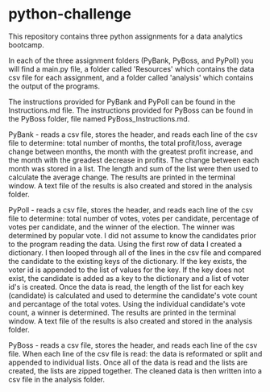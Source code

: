 # python-challenge
This repository contains three python assignments for a data analytics bootcamp.

In each of the three assignment folders (PyBank, PyBoss, and PyPoll) you will find a main.py file, a folder called 'Resources' which contains the data csv file for each assignment, and a folder called 'analysis' which contains the output of the programs.

The instructions provided for PyBank and PyPoll can be found in the Instructions.md file.
The instructions provided for PyBoss can be found in the PyBoss folder, file named PyBoss_Instructions.md.

PyBank - reads a csv file, stores the header, and reads each line of the csv file to determine: total number of months, the total profit/loss, average change between months, the month with the greatest profit increase, and the month with the greadest decrease in profits.
The change between each month was stored in a list. The length and sum of the list were then used to calculate the average change.
The results are printed in the terminal window. A text file of the results is also created and stored in the analysis folder.

PyPoll - reads a csv file, stores the header, and reads each line of the csv file to determine: total number of votes, votes per candidate, percentage of votes per candidate, and the winner of the election. The winner was determined by popular vote.
I did not assume to know the candidates prior to the program reading the data.
Using the first row of data I created a dictionary. I then looped through all of the lines in the csv file and compared the candidate to the existing keys of the dictionary.
If the key exists, the voter id is appended to the list of values for the key.
If the key does not exist, the candidate is added as a key to the dictionary and a list of voter id's is created.
Once the data is read, the length of the list for each key (candidate) is calculated and used to determine the candidate's vote count and percantage of the total votes. Using the individual candidate's vote count, a winner is determined.
The results are printed in the terminal window. A text file of the results is also created and stored in the analysis folder.

PyBoss - reads a csv file, stores the header, and reads each line of the csv file.
When each line of the csv file is read: the data is reformated or split and appended to individual lists.
Once all of the data is read and the lists are created, the lists are zipped together.
The cleaned data is then written into a csv file in the analysis folder.
